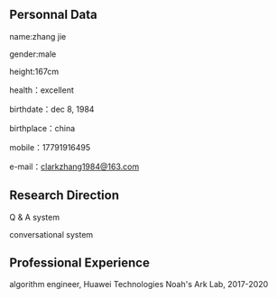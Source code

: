 
## Personnal Data

   name:zhang jie
   
   gender:male
   
   height:167cm
   
   health：excellent
   
   birthdate：dec 8, 1984
   
   birthplace：china
   
   mobile：17791916495
   
   e-mail：clarkzhang1984@163.com

## Research Direction

   Q & A system 
   
   conversational system
   

## Professional Experience

   algorithm engineer, Huawei Technologies Noah's Ark Lab, 2017-2020



